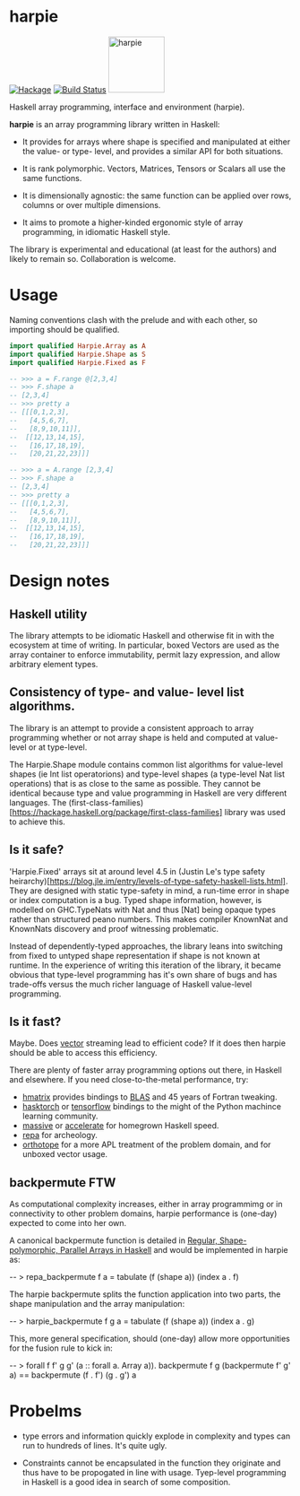 harpie
===

[![Hackage](https://img.shields.io/hackage/v/harpie.svg)](https://hackage.haskell.org/package/harpie)
[![Build Status](https://github.com/tonyday567/harpie/workflows/build/badge.svg)](https://github.com/tonyday567/harpie/actions) <img src="https://static.wikia.nocookie.net/monster/images/2/28/Harpy.jpg" alt="harpie" width="100"/>

Haskell array programming, interface and environment (harpie).

**harpie** is an array programming library written in Haskell:

- It provides for arrays where shape is specified and manipulated at either the value- or type- level, and provides a similar API for both situations.

- It is rank polymorphic. Vectors, Matrices, Tensors or Scalars all use the same functions.

- It is dimensionally agnostic: the same function can be applied over rows, columns or over multiple dimensions.

- It aims to promote a higher-kinded ergonomic style of array programming, in idiomatic Haskell style.

The library is experimental and educational (at least for the authors) and likely to remain so. Collaboration is welcome.

Usage
===

Naming conventions clash with the prelude and with each other, so importing should be qualified.

``` haskell
import qualified Harpie.Array as A
import qualified Harpie.Shape as S
import qualified Harpie.Fixed as F

-- >>> a = F.range @[2,3,4]
-- >>> F.shape a
-- [2,3,4]
-- >>> pretty a
-- [[[0,1,2,3],
--   [4,5,6,7],
--   [8,9,10,11]],
--  [[12,13,14,15],
--   [16,17,18,19],
--   [20,21,22,23]]]

-- >>> a = A.range [2,3,4]
-- >>> F.shape a
-- [2,3,4]
-- >>> pretty a
-- [[[0,1,2,3],
--   [4,5,6,7],
--   [8,9,10,11]],
--  [[12,13,14,15],
--   [16,17,18,19],
--   [20,21,22,23]]]
```

Design notes
===

Haskell utility
---

The library attempts to be idiomatic Haskell and otherwise fit in with the ecosystem at time of writing. In particular, boxed Vectors are used as the array container to enforce immutability, permit lazy expression, and allow arbitrary element types.

Consistency of type- and value- level list algorithms.
---

The library is an attempt to provide a consistent approach to array programming whether or not array shape is held and computed at value-level or at type-level. 

The Harpie.Shape module contains common list algorithms for value-level shapes (ie Int list operatorions) and type-level shapes (a type-level Nat list operations) that is as close to the same as possible. They cannot be identical because type and value programming in Haskell are very different languages. The (first-class-families)[https://hackage.haskell.org/package/first-class-families] library was used to achieve this.

Is it safe?
---

'Harpie.Fixed' arrays sit at around level 4.5 in (Justin Le's type safety heirarchy)[https://blog.jle.im/entry/levels-of-type-safety-haskell-lists.html]. They are designed with static type-safety in mind, a run-time error in shape or index computation is a bug. Typed shape information, however, is modelled on GHC.TypeNats with Nat and thus [Nat] being opaque types rather than structured peano numbers. This makes compiler KnownNat and KnownNats discovery and proof witnessing problematic.

Instead of dependently-typed approaches, the library leans into switching from fixed to untyped shape representation if shape is not known at runtime. In the experience of writing this iteration of the library, it became obvious that type-level programming has it's own share of bugs and has trade-offs versus the much richer language of Haskell value-level programming.

Is it fast?
---

Maybe. Does [vector](https://hackage.haskell.org/package/vector) streaming lead to efficient code? If it does then harpie should be able to access this efficiency.

There are plenty of faster array programming options out there, in Haskell and elsewhere. If you need close-to-the-metal performance, try:

- [hmatrix](https://hackage.haskell.org/package/hmatrix) provides bindings to [BLAS](https://en.wikipedia.org/wiki/Basic_Linear_Algebra_Subprograms) and 45 years of Fortran tweaking.
- [hasktorch](https://github.com/hasktorch/hasktorch) or [tensorflow](https://hackage.haskell.org/package/tensorflow) bindings to the might of the Python machince learning community.
- [massive](https://hackage.haskell.org/package/massiv) or  [accelerate](https://hackage.haskell.org/package/accelerate) for homegrown Haskell speed.
- [repa](https://hackage.haskell.org/package/repa) for archeology.
- [orthotope](https://hackage.haskell.org/package/orthotope) for a more APL treatment of the problem domain, and for unboxed vector usage. 


backpermute FTW
---

As computational complexity increases, either in array programmimg or in connectivity to other problem domains, harpie performance is (one-day) expected to come into her own.

A canonical backpermute function is detailed in [Regular, Shape-polymorphic, Parallel Arrays in Haskell](https://benl.ouroborus.net/papers/2010-rarrays/repa-icfp2010.pdf) and would be implemented in harpie as:

-- > repa_backpermute f a = tabulate (f (shape a)) (index a . f)

The harpie backpermute splits the function application into two parts, the shape manipulation and the array manipulation:

-- > harpie_backpermute f g a = tabulate (f (shape a)) (index a . g)

This, more general specification, should (one-day) allow more opportunities for the fusion rule to kick in:

-- > forall f f' g g' (a :: forall a. Array a)). backpermute f g (backpermute f' g' a) == backpermute (f . f') (g . g') a

Probelms
===

- type errors and information quickly explode in complexity and types can run to hundreds of lines. It's quite ugly.

- Constraints cannot be encapsulated in the function they originate and thus have to be propogated in line with usage. Tyep-level programming in Haskell is a good idea in search of some composition.


